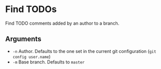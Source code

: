 # Find TODOs

Find TODO comments added by an author to a branch.

## Arguments
- `-n` Author. Defaults to the one set in the current git configuration (`git config user.name`)
- `-m` Base branch. Defaults to `master`
